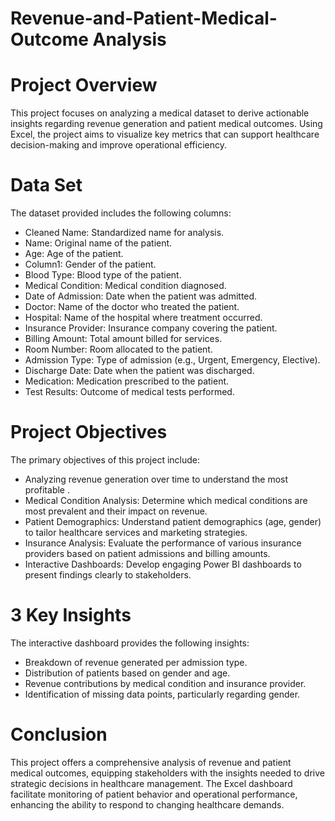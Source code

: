 # Revenue-and-Patient-Medical-Outcome Analysis
# Project Overview
This project focuses on analyzing a medical dataset to derive actionable insights regarding revenue generation and patient medical outcomes. Using Excel, the project aims to visualize key metrics that can support healthcare decision-making and improve operational efficiency.

# Data Set
The dataset provided includes the following columns:

* Cleaned Name: Standardized name for analysis.
* Name: Original name of the patient.
* Age: Age of the patient.
* Column1: Gender of the patient.
* Blood Type: Blood type of the patient.
* Medical Condition: Medical condition diagnosed.
* Date of Admission: Date when the patient was admitted.
* Doctor: Name of the doctor who treated the patient.
* Hospital: Name of the hospital where treatment occurred.
* Insurance Provider: Insurance company covering the patient.
* Billing Amount: Total amount billed for services.
* Room Number: Room allocated to the patient.
* Admission Type: Type of admission (e.g., Urgent, Emergency, Elective).
* Discharge Date: Date when the patient was discharged.
* Medication: Medication prescribed to the patient.
* Test Results: Outcome of medical tests performed.
# Project Objectives
The primary objectives of this project include:

* Analyzing revenue generation over time to understand the most profitable .
* Medical Condition Analysis: Determine which medical conditions are most prevalent and their impact on revenue.
* Patient Demographics: Understand patient demographics (age, gender) to tailor healthcare services and marketing strategies.
* Insurance Analysis: Evaluate the performance of various insurance providers based on patient admissions and billing amounts.
* Interactive Dashboards: Develop engaging Power BI dashboards to present findings clearly to stakeholders.
# 3 Key Insights
The interactive dashboard provides the following insights:

* Breakdown of revenue generated per admission type.
* Distribution of patients based on gender and age.
* Revenue contributions by medical condition and insurance provider.
* Identification of missing data points, particularly regarding gender.
# Conclusion
This project offers a comprehensive analysis of revenue and patient medical outcomes, equipping stakeholders with the insights needed to drive strategic decisions in healthcare management. The Excel dashboard facilitate  monitoring of patient behavior and operational performance, enhancing the ability to respond to changing healthcare demands.
